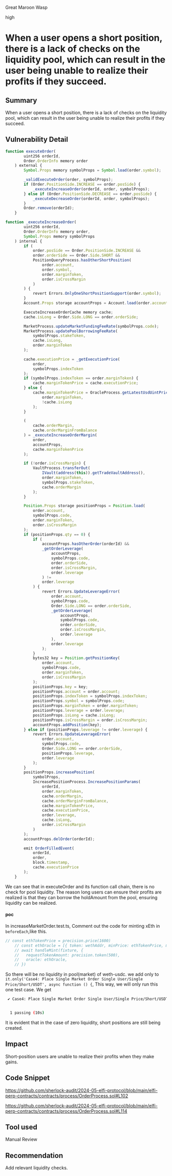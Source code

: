 Great Maroon Wasp

high

# When a user opens a short position, there is a lack of checks on the liquidity pool, which can result in the user being unable to realize their profits if they succeed.


## Summary
When a user opens a short position, there is a lack of checks on the liquidity pool, which can result in the user being unable to realize their profits if they succeed.
## Vulnerability Detail
```javascript
function executeOrder(
        uint256 orderId,
        Order.OrderInfo memory order
    ) external {
        Symbol.Props memory symbolProps = Symbol.load(order.symbol);

        _validExecuteOrder(order, symbolProps);
        if (Order.PositionSide.INCREASE == order.posSide) {
            _executeIncreaseOrder(orderId, order, symbolProps);
        } else if (Order.PositionSide.DECREASE == order.posSide) {
            _executeDecreaseOrder(orderId, order, symbolProps);
        }
        Order.remove(orderId);
    }
```

```javascript
function _executeIncreaseOrder(
        uint256 orderId,
        Order.OrderInfo memory order,
        Symbol.Props memory symbolProps
    ) internal {
        if (
            order.posSide == Order.PositionSide.INCREASE &&
            order.orderSide == Order.Side.SHORT &&
            PositionQueryProcess.hasOtherShortPosition(
                order.account,
                order.symbol,
                order.marginToken,
                order.isCrossMargin
            )
        ) {
            revert Errors.OnlyOneShortPositionSupport(order.symbol);
        }
        Account.Props storage accountProps = Account.load(order.account);

        ExecuteIncreaseOrderCache memory cache;
        cache.isLong = Order.Side.LONG == order.orderSide;

        MarketProcess.updateMarketFundingFeeRate(symbolProps.code);
        MarketProcess.updatePoolBorrowingFeeRate(
            symbolProps.stakeToken,
            cache.isLong,
            order.marginToken
        );

        cache.executionPrice = _getExecutionPrice(
            order,
            symbolProps.indexToken
        );
        if (symbolProps.indexToken == order.marginToken) {
            cache.marginTokenPrice = cache.executionPrice;
        } else {
            cache.marginTokenPrice = OracleProcess.getLatestUsdUintPrice(
                order.marginToken,
                !cache.isLong
            );
        }

        (
            cache.orderMargin,
            cache.orderMarginFromBalance
        ) = _executeIncreaseOrderMargin(
            order,
            accountProps,
            cache.marginTokenPrice
        );

        if (!order.isCrossMargin) {
            VaultProcess.transferOut(
                IVault(address(this)).getTradeVaultAddress(),
                order.marginToken,
                symbolProps.stakeToken,
                cache.orderMargin
            );
        }

        Position.Props storage positionProps = Position.load(
            order.account,
            symbolProps.code,
            order.marginToken,
            order.isCrossMargin
        );
        if (positionProps.qty == 0) {
            if (
                accountProps.hasOtherOrder(orderId) &&
                _getOrderLeverage(
                    accountProps,
                    symbolProps.code,
                    order.orderSide,
                    order.isCrossMargin,
                    order.leverage
                ) !=
                order.leverage
            ) {
                revert Errors.UpdateLeverageError(
                    order.account,
                    symbolProps.code,
                    Order.Side.LONG == order.orderSide,
                    _getOrderLeverage(
                        accountProps,
                        symbolProps.code,
                        order.orderSide,
                        order.isCrossMargin,
                        order.leverage
                    ),
                    order.leverage
                );
            }
            bytes32 key = Position.getPositionKey(
                order.account,
                symbolProps.code,
                order.marginToken,
                order.isCrossMargin
            );
            positionProps.key = key;
            positionProps.account = order.account;
            positionProps.indexToken = symbolProps.indexToken;
            positionProps.symbol = symbolProps.code;
            positionProps.marginToken = order.marginToken;
            positionProps.leverage = order.leverage;
            positionProps.isLong = cache.isLong;
            positionProps.isCrossMargin = order.isCrossMargin;
            accountProps.addPosition(key);
        } else if (positionProps.leverage != order.leverage) {
            revert Errors.UpdateLeverageError(
                order.account,
                symbolProps.code,
                Order.Side.LONG == order.orderSide,
                positionProps.leverage,
                order.leverage
            );
        }
        positionProps.increasePosition(
            symbolProps,
            IncreasePositionProcess.IncreasePositionParams(
                orderId,
                order.marginToken,
                cache.orderMargin,
                cache.orderMarginFromBalance,
                cache.marginTokenPrice,
                cache.executionPrice,
                order.leverage,
                cache.isLong,
                order.isCrossMargin
            )
        );
        accountProps.delOrder(orderId);

        emit OrderFilledEvent(
            orderId,
            order,
            block.timestamp,
            cache.executionPrice
        );
    }
```
We can see that in executeOrder and its function call chain, there is no check for pool liquidity. The reason long users can ensure their profits are realized is that they can borrow the holdAmount from the pool, ensuring liquidity can be realized.
#### poc
In increaseMarketOrder.test.ts, Comment out the code for minting xEth in `beforeEach`,like this.
```javascript
// const ethTokenPrice = precision.price(1600)
    // const ethOracle = [{ token: wethAddr, minPrice: ethTokenPrice, maxPrice: ethTokenPrice }]
    // await handleMint(fixture, {
    //   requestTokenAmount: precision.token(500),
    //   oracle: ethOracle,
    // })

```
So there will be no liquidity in pool(market) of weth-usdc. we add only to `it.only('Case4: Place Single Market Order Single User/Single Price/Short/USDT', async function () {`, This way, we will only run this one test case.
We get 
```bash
 ✔ Case4: Place Single Market Order Single User/Single Price/Short/USDT (768ms)


  1 passing (10s)
```
It is evident that in the case of zero liquidity, short positions are still being created.
## Impact
Short-position users are unable to realize their profits when they make gains.
## Code Snippet
https://github.com/sherlock-audit/2024-05-elfi-protocol/blob/main/elfi-perp-contracts/contracts/process/OrderProcess.sol#L102

https://github.com/sherlock-audit/2024-05-elfi-protocol/blob/main/elfi-perp-contracts/contracts/process/OrderProcess.sol#L114
## Tool used

Manual Review

## Recommendation
Add relevant liquidity checks.
